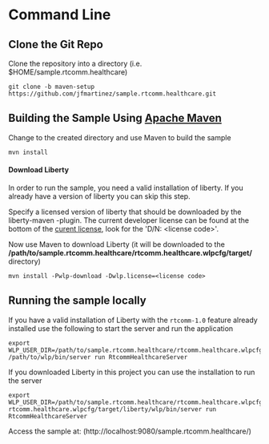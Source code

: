 # Command Line

## Clone the Git Repo
Clone the repository into a directory (i.e. $HOME/sample.rtcomm.healthcare)

```
git clone -b maven-setup https://github.com/jfmartinez/sample.rtcomm.healthcare.git
```
## Building the Sample Using [Apache Maven](https://maven.apache.org/)

Change to the created directory and use Maven to build the sample

```
mvn install
```
#### Download Liberty

In order to run the sample, you need a valid installation of liberty. If you already have a version of liberty you can skip this step.

Specify a licensed version of liberty that should be downloaded by the liberty-maven -plugin. The current developer license can be found at the bottom of the [curent license](http://public.dhe.ibm.com/ibmdl/export/pub/software/websphere/wasdev/downloads/wlp/8.5.5.5/lafiles/runtime/en.html), look for the 'D/N: &lt;license code&gt;'.

Now use Maven to download Liberty (it will be downloaded to the **/path/to/sample.rtcomm.healthcare/rtcomm.healthcare.wlpcfg/target/** directory)
```
mvn install -Pwlp-download -Dwlp.license=<license code>
```
## Running the sample locally


If you have a valid installation of Liberty with the `rtcomm-1.0` feature already installed  use the following to start the server and run the application

```
export WLP_USER_DIR=/path/to/sample.rtcomm.healthcare/rtcomm.healthcare.wlpcfg
/path/to/wlp/bin/server run RtcommHealthcareServer
```

If you downloaded Liberty in this project you can use the installation to run the server

````
export WLP_USER_DIR=/path/to/sample.rtcomm.healthcare/rtcomm.healthcare.wlpcfg
rtcomm.healthcare.wlpcfg/target/liberty/wlp/bin/server run RtcommHealthcareServer
````

Access the sample at: (http://localhost:9080/sample.rtcomm.healthcare/)
